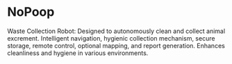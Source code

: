 # NoPoop
Waste Collection Robot: Designed to autonomously clean and collect animal excrement. Intelligent navigation, hygienic collection mechanism, secure storage, remote control, optional mapping, and report generation. Enhances cleanliness and hygiene in various environments.
